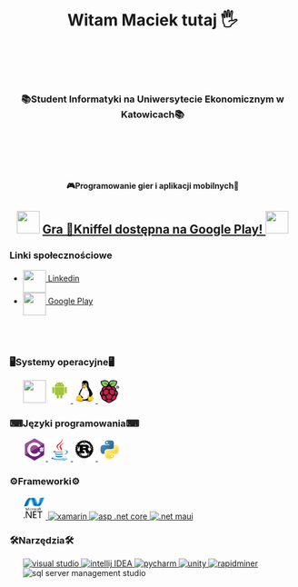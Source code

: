 <h1 align="center">Witam Maciek tutaj 🖐</h1>
<h3 id="smallMarh" style="margin: 100px 0;" align="center">📚Student Informatyki na Uniwersytecie Ekonomicznym w Katowicach📚</h3>
<h4 align="center">🎮Programowanie gier i aplikacji mobilnych📱</h4>


<h2 align="center">
        <img src="https://play-lh.googleusercontent.com/94f05BJFtIRJDaGK1sWiZsIjxCEZJljlVnFdlHhPQqCIS4T5UxAWFY_v4GE0D_4W6x8=s180" width="40" height="40"/>
        <a href="https://play.google.com/store/apps/details?id=com.iogames.kniffel" target="_blank" rel="noreferrer">
        Gra 🎲Kniffel dostępna na Google Play!
        </a>
        <img src="https://play-lh.googleusercontent.com/94f05BJFtIRJDaGK1sWiZsIjxCEZJljlVnFdlHhPQqCIS4T5UxAWFY_v4GE0D_4W6x8=s180" width="40" height="40"/>
</h2>

<p>
    <h3>Linki społecznościowe</h3>
    <ul>
        <li>
            <div>
                <a href="https://www.linkedin.com/in/maciej-kuchcik-886760207/">
                    <img align="middle" src="https://cdn-icons-png.flaticon.com/512/174/174857.png" width="40" height="40"/>
                    Linkedin
                </a>
            </div> 
        </li>
            <li>
            <div>
                <a href="https://play.google.com/store/apps/dev?id=8148106107901304879">
                    <img align="middle" src="https://cdn.pixabay.com/photo/2016/08/31/00/49/google-1632434_960_720.png" width="40" height="40"/>
                    Google Play
                </a>
            </div> 
        </li>
    </ul>
</p


<br></br>
<p align="left"> 
    <h3>🖥Systemy operacyjne🖥</h3>
    <ul>
      <img src="https://icons-for-free.com/iconfiles/png/512/microsoft+os+pc+system+windows+windows10+icon-1320165732386329170.png" width="40" height="40"/> 
      <a href="https://developer.android.com" target="_blank" rel="noreferrer"> 
        <img src="https://raw.githubusercontent.com/devicons/devicon/master/icons/android/android-original-wordmark.svg" width="40" height="40"/> 
      </a>
      <a href="https://www.linux.org/" target="_blank" rel="noreferrer"> 
        <img src="https://raw.githubusercontent.com/devicons/devicon/master/icons/linux/linux-original.svg" alt="linux" width="40" height="40"/> 
      </a>
      <a href="https://www.raspberrypi.org/" target="_blank" rel="noreferrer"> 
        <img src="https://raw.githubusercontent.com/iiiypuk/rpi-icon/master/raspberry-pi-logo_resized_256.png" width="40" height="40"/> 
      </a>
    </ul>
</p>

<p align="left">   
  <h3>⌨Języki programowania⌨</h3>
  <ul>
  
  </a> <a href="https://www.w3schools.com/cs/" target="_blank" rel="noreferrer">
    <img src="https://raw.githubusercontent.com/devicons/devicon/master/icons/csharp/csharp-original.svg" alt="csharp" width="40" height="40"/> 
  </a> 
  <a href="https://www.java.com" target="_blank" rel="noreferrer"> 
    <img src="https://raw.githubusercontent.com/devicons/devicon/master/icons/java/java-original.svg" alt="java" width="40" height="40"/> 
  </a>
  <a href="https://www.rust-lang.org" target="_blank" rel="noreferrer"> 
    <img src="https://raw.githubusercontent.com/devicons/devicon/master/icons/rust/rust-plain.svg" alt="rust" width="40" height="40"/> 
  </a>
  <a href="https://www.python.org" target="_blank" rel="noreferrer"> <img src="https://raw.githubusercontent.com/devicons/devicon/master/icons/python/python-original.svg" alt="python" width="40" height="40"/> 
  </a> 
  </ul>
</p>


<p align="left">   
  <h3>⚙Frameworki⚙</h3>
  <ul>
    <a href="https://dotnet.microsoft.com/" target="_blank" rel="noreferrer"> 
      <img src="https://raw.githubusercontent.com/devicons/devicon/master/icons/dot-net/dot-net-original-wordmark.svg" alt="dotnet" width="40" height="40"/> 
    </a>
    <a href="https://dotnet.microsoft.com/apps/xamarin" target="_blank" rel="noreferrer"> 
      <img src="https://raw.githubusercontent.com/detain/svg-logos/780f25886640cef088af994181646db2f6b1a3f8/svg/xamarin.svg" alt="xamarin" width="40" height="40"/> 
    </a>
    <a href="https://docs.microsoft.com/pl-pl/aspnet/core/introduction-to-aspnet-core?view=aspnetcore-6.0" target="_blank" rel="noreferrer"> 
      <img src="https://upload.wikimedia.org/wikipedia/commons/thumb/e/ee/.NET_Core_Logo.svg/2048px-.NET_Core_Logo.svg.png" alt="asp .net core" width="40" height="40"/> 
    </a>
    <a href="https://docs.microsoft.com/pl-pl/dotnet/maui/what-is-maui" target="_blank" rel="noreferrer"> 
      <img src="https://styles.redditmedia.com/t5_2odyx7/styles/communityIcon_19sk0x18irz41.png" alt=".net maui" width="40" height="40"/> 
    </a>
  </ul>
</p>

<p align="left">   
  <h3>🛠Narzędzia🛠</h3>
  <ul>
    <a href="https://visualstudio.microsoft.com/pl/" target="_blank" rel="noreferrer"> 
      <img src="https://cdn-icons-png.flaticon.com/512/906/906324.png" alt="visual studio" width="40" height="40"/> 
    </a>
    <a href="https://www.jetbrains.com/idea/" target="_blank" rel="noreferrer"> 
      <img src="https://upload.wikimedia.org/wikipedia/commons/thumb/9/9c/IntelliJ_IDEA_Icon.svg/2048px-IntelliJ_IDEA_Icon.svg.png" alt="intellij IDEA" width="40" height="40"/> 
    </a>
    <a href="https://www.jetbrains.com/pycharm/" target="_blank" rel="noreferrer"> 
      <img src="https://upload.wikimedia.org/wikipedia/commons/thumb/1/1d/PyCharm_Icon.svg/1024px-PyCharm_Icon.svg.png" alt="pycharm" width="40" height="40"/> 
    </a>
    <a href="https://unity.com/" target="_blank" rel="noreferrer"> 
      <img src="https://cdn4.iconfinder.com/data/icons/various-icons-2/476/Unity.png" alt="unity" width="40" height="40"/> 
    </a>
    <a href="https://rapidminer.com/" target="_blank" rel="noreferrer"> 
      <img src="https://yt3.ggpht.com/ytc/AKedOLSZzua1G6iU99tly9DfZL0GsyCQeONKPxm7UU2INg=s900-c-k-c0x00ffffff-no-rj" alt="rapidminer" width="40" height="40"/> 
    </a>
    <img src="https://www.edureka.co/blog/wp-content/uploads/2019/10/logo.png" alt="sql server management studio" width="40" height="40"/> 
  </ul>
</p>

